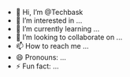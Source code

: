 - 👋 Hi, I’m @Techbask
- 👀 I’m interested in ...
- 🌱 I’m currently learning ...
- 💞️ I’m looking to collaborate on ...
- 📫 How to reach me ...
- 😄 Pronouns: ...
- ⚡ Fun fact: ...

<!---
Techbask/Techbask is a ✨ special ✨ repository because its `README.md` (this file) appears on your GitHub profile.
You can click the Preview link to take a look at your changes.
--->
